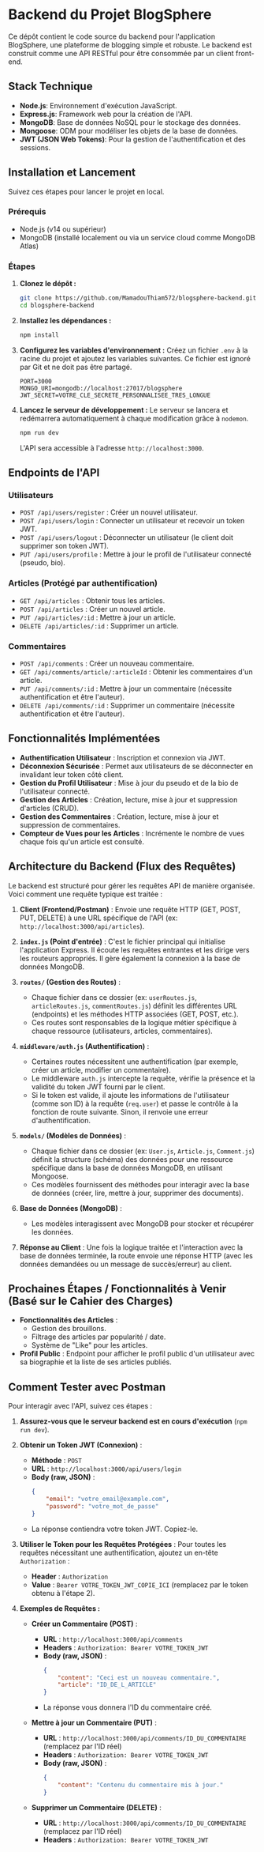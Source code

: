 # Backend du Projet BlogSphere

Ce dépôt contient le code source du backend pour l'application BlogSphere, une plateforme de blogging simple et robuste. Le backend est construit comme une API RESTful pour être consommée par un client front-end.

## Stack Technique

- **Node.js**: Environnement d'exécution JavaScript.
- **Express.js**: Framework web pour la création de l'API.
- **MongoDB**: Base de données NoSQL pour le stockage des données.
- **Mongoose**: ODM pour modéliser les objets de la base de données.
- **JWT (JSON Web Tokens)**: Pour la gestion de l'authentification et des sessions.

## Installation et Lancement

Suivez ces étapes pour lancer le projet en local.

### Prérequis

- Node.js (v14 ou supérieur)
- MongoDB (installé localement ou via un service cloud comme MongoDB Atlas)

### Étapes

1.  **Clonez le dépôt :**
    ```bash
    git clone https://github.com/MamadouThiam572/blogsphere-backend.git
    cd blogsphere-backend
    ```

2.  **Installez les dépendances :**
    ```bash
    npm install
    ```

3.  **Configurez les variables d'environnement :**
    Créez un fichier `.env` à la racine du projet et ajoutez les variables suivantes. Ce fichier est ignoré par Git et ne doit pas être partagé.
    ```
    PORT=3000
    MONGO_URI=mongodb://localhost:27017/blogsphere
    JWT_SECRET=VOTRE_CLE_SECRETE_PERSONNALISEE_TRES_LONGUE
    ```

4.  **Lancez le serveur de développement :**
    Le serveur se lancera et redémarrera automatiquement à chaque modification grâce à `nodemon`.
    ```bash
    npm run dev
    ```
    L'API sera accessible à l'adresse `http://localhost:3000`.

## Endpoints de l'API

### Utilisateurs

-   `POST /api/users/register` : Créer un nouvel utilisateur.
-   `POST /api/users/login` : Connecter un utilisateur et recevoir un token JWT.
-   `POST /api/users/logout` : Déconnecter un utilisateur (le client doit supprimer son token JWT).
-   `PUT /api/users/profile` : Mettre à jour le profil de l'utilisateur connecté (pseudo, bio).

### Articles (Protégé par authentification)

-   `GET /api/articles` : Obtenir tous les articles.
-   `POST /api/articles` : Créer un nouvel article.
-   `PUT /api/articles/:id` : Mettre à jour un article.
-   `DELETE /api/articles/:id` : Supprimer un article.

### Commentaires

-   `POST /api/comments` : Créer un nouveau commentaire.
-   `GET /api/comments/article/:articleId` : Obtenir les commentaires d'un article.
-   `PUT /api/comments/:id` : Mettre à jour un commentaire (nécessite authentification et être l'auteur).
-   `DELETE /api/comments/:id` : Supprimer un commentaire (nécessite authentification et être l'auteur).

## Fonctionnalités Implémentées

*   **Authentification Utilisateur** : Inscription et connexion via JWT.
*   **Déconnexion Sécurisée** : Permet aux utilisateurs de se déconnecter en invalidant leur token côté client.
*   **Gestion du Profil Utilisateur** : Mise à jour du pseudo et de la bio de l'utilisateur connecté.
*   **Gestion des Articles** : Création, lecture, mise à jour et suppression d'articles (CRUD).
*   **Gestion des Commentaires** : Création, lecture, mise à jour et suppression de commentaires.
*   **Compteur de Vues pour les Articles** : Incrémente le nombre de vues chaque fois qu'un article est consulté.

## Architecture du Backend (Flux des Requêtes)

Le backend est structuré pour gérer les requêtes API de manière organisée. Voici comment une requête typique est traitée :

1.  **Client (Frontend/Postman)** : Envoie une requête HTTP (GET, POST, PUT, DELETE) à une URL spécifique de l'API (ex: `http://localhost:3000/api/articles`).

2.  **`index.js` (Point d'entrée)** : C'est le fichier principal qui initialise l'application Express. Il écoute les requêtes entrantes et les dirige vers les routeurs appropriés. Il gère également la connexion à la base de données MongoDB.

3.  **`routes/` (Gestion des Routes)** :
    *   Chaque fichier dans ce dossier (ex: `userRoutes.js`, `articleRoutes.js`, `commentRoutes.js`) définit les différentes URL (endpoints) et les méthodes HTTP associées (GET, POST, etc.).
    *   Ces routes sont responsables de la logique métier spécifique à chaque ressource (utilisateurs, articles, commentaires).

4.  **`middleware/auth.js` (Authentification)** :
    *   Certaines routes nécessitent une authentification (par exemple, créer un article, modifier un commentaire).
    *   Le middleware `auth.js` intercepte la requête, vérifie la présence et la validité du token JWT fourni par le client.
    *   Si le token est valide, il ajoute les informations de l'utilisateur (comme son ID) à la requête (`req.user`) et passe le contrôle à la fonction de route suivante. Sinon, il renvoie une erreur d'authentification.

5.  **`models/` (Modèles de Données)** :
    *   Chaque fichier dans ce dossier (ex: `User.js`, `Article.js`, `Comment.js`) définit la structure (schéma) des données pour une ressource spécifique dans la base de données MongoDB, en utilisant Mongoose.
    *   Ces modèles fournissent des méthodes pour interagir avec la base de données (créer, lire, mettre à jour, supprimer des documents).

6.  **Base de Données (MongoDB)** :
    *   Les modèles interagissent avec MongoDB pour stocker et récupérer les données.

7.  **Réponse au Client** : Une fois la logique traitée et l'interaction avec la base de données terminée, la route envoie une réponse HTTP (avec les données demandées ou un message de succès/erreur) au client.

## Prochaines Étapes / Fonctionnalités à Venir (Basé sur le Cahier des Charges)

*   **Fonctionnalités des Articles** :
    *   Gestion des brouillons.
    *   Filtrage des articles par popularité / date.
    *   Système de "Like" pour les articles.
*   **Profil Public** : Endpoint pour afficher le profil public d'un utilisateur avec sa biographie et la liste de ses articles publiés.

## Comment Tester avec Postman

Pour interagir avec l'API, suivez ces étapes :

1.  **Assurez-vous que le serveur backend est en cours d'exécution** (`npm run dev`).

2.  **Obtenir un Token JWT (Connexion)** :
    *   **Méthode** : `POST`
    *   **URL** : `http://localhost:3000/api/users/login`
    *   **Body (raw, JSON)** :
        ```json
        {
            "email": "votre_email@example.com",
            "password": "votre_mot_de_passe"
        }
        ```
    *   La réponse contiendra votre token JWT. Copiez-le.

3.  **Utiliser le Token pour les Requêtes Protégées** :
    Pour toutes les requêtes nécessitant une authentification, ajoutez un en-tête `Authorization` :
    *   **Header** : `Authorization`
    *   **Value** : `Bearer VOTRE_TOKEN_JWT_COPIE_ICI` (remplacez par le token obtenu à l'étape 2).

4.  **Exemples de Requêtes :**

    *   **Créer un Commentaire (POST)** :
        *   **URL** : `http://localhost:3000/api/comments`
        *   **Headers** : `Authorization: Bearer VOTRE_TOKEN_JWT`
        *   **Body (raw, JSON)** :
            ```json
            {
                "content": "Ceci est un nouveau commentaire.",
                "article": "ID_DE_L_ARTICLE"
            }
            ```
        *   La réponse vous donnera l'ID du commentaire créé.

    *   **Mettre à jour un Commentaire (PUT)** :
        *   **URL** : `http://localhost:3000/api/comments/ID_DU_COMMENTAIRE` (remplacez par l'ID réel)
        *   **Headers** : `Authorization: Bearer VOTRE_TOKEN_JWT`
        *   **Body (raw, JSON)** :
            ```json
            {
                "content": "Contenu du commentaire mis à jour."
            }
            ```

    *   **Supprimer un Commentaire (DELETE)** :
        *   **URL** : `http://localhost:3000/api/comments/ID_DU_COMMENTAIRE` (remplacez par l'ID réel)
        *   **Headers** : `Authorization: Bearer VOTRE_TOKEN_JWT`